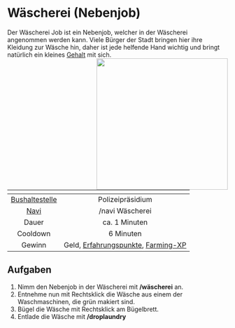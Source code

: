 # Wäscherei (Nebenjob)
Der Wäscherei Job ist ein Nebenjob, welcher in der Wäscherei angenommen werden kann. Viele Bürger der Stadt bringen hier ihre Kleidung zur Wäsche hin, daher ist jede helfende Hand wichtig und bringt natürlich ein kleines [Gehalt](../../pages/allgemein/payday.md) mit sich. <img align="right" width="300" eight="150" src="../../../assets/image/orte/Wäscherrei.png">

| <!-- --> | <!-- --> |
| :-: | :-: |
| [Bushaltestelle](../../pages/öpnv/bus.md) | Polizeipräsidium |
| [Navi](../../pages/allgemein/navigation.md) | /navi Wäscherei |
| Dauer | ca. 1 Minuten |
| Cooldown | 6 Minuten |
| Gewinn | Geld, [Erfahrungspunkte](../../pages/allgemein/level.md), [Farming-XP](../../pages/skills/farming.md) |


## Aufgaben
1. Nimm den Nebenjob in der Wäscherei mit **/wäscherei** an.
2. Entnehme nun mit Rechtsklick die Wäsche aus einem der Waschmaschinen, die grün makiert sind.
3. Bügel die Wäsche mit Rechtsklick am Bügelbrett.
4. Entlade die Wäsche mit **/droplaundry**


